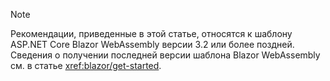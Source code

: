 > [!NOTE]
> Рекомендации, приведенные в этой статье, относятся к шаблону ASP.NET Core Blazor WebAssembly версии 3.2 или более поздней. Сведения о получении последней версии шаблона Blazor WebAssembly см. в статье <xref:blazor/get-started>.
